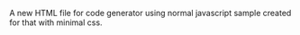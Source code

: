 A new HTML file for code generator using normal javascript sample created for that with minimal css.
